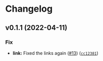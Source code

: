 # Changelog

<!--next-version-placeholder-->

## v0.1.1 (2022-04-11)
### Fix
* **link:** Fixed the links again ([#13](https://github.com/a-parida12/pdf2dcm/issues/13)) ([`cc12381`](https://github.com/a-parida12/pdf2dcm/commit/cc123817085712146014b00eda7e174d29a04be7))
